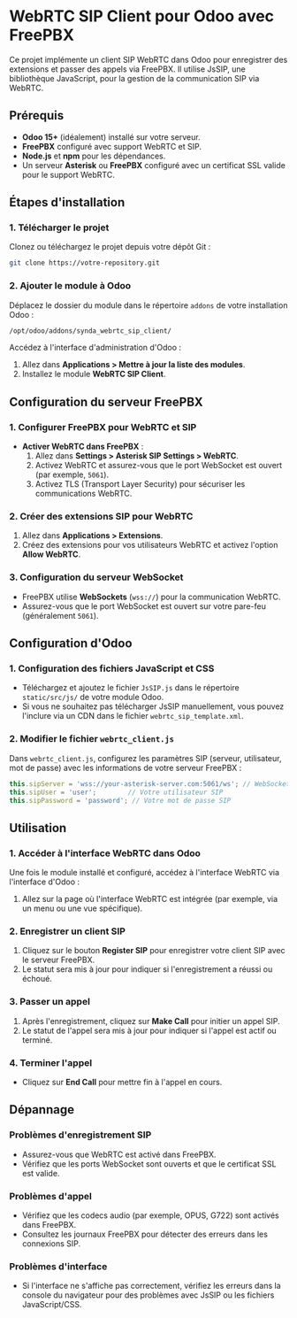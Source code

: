 # WebRTC SIP Client pour Odoo avec FreePBX

Ce projet implémente un client SIP WebRTC dans Odoo pour enregistrer des extensions et passer des appels via FreePBX. Il utilise JsSIP, une bibliothèque JavaScript, pour la gestion de la communication SIP via WebRTC.

## Prérequis
- **Odoo 15+** (idéalement) installé sur votre serveur.
- **FreePBX** configuré avec support WebRTC et SIP.
- **Node.js** et **npm** pour les dépendances.
- Un serveur **Asterisk** ou **FreePBX** configuré avec un certificat SSL valide pour le support WebRTC.

## Étapes d'installation

### 1. Télécharger le projet
Clonez ou téléchargez le projet depuis votre dépôt Git :

```bash
git clone https://votre-repository.git
```

### 2. Ajouter le module à Odoo

Déplacez le dossier du module dans le répertoire `addons` de votre installation Odoo :

```bash
/opt/odoo/addons/synda_webrtc_sip_client/
```

Accédez à l'interface d'administration d'Odoo :
1. Allez dans **Applications > Mettre à jour la liste des modules**.
2. Installez le module **WebRTC SIP Client**.

## Configuration du serveur FreePBX

### 1. Configurer FreePBX pour WebRTC et SIP

- **Activer WebRTC dans FreePBX** :
  1. Allez dans **Settings > Asterisk SIP Settings > WebRTC**.
  2. Activez WebRTC et assurez-vous que le port WebSocket est ouvert (par exemple, `5061`).
  3. Activez TLS (Transport Layer Security) pour sécuriser les communications WebRTC.

### 2. Créer des extensions SIP pour WebRTC

1. Allez dans **Applications > Extensions**.
2. Créez des extensions pour vos utilisateurs WebRTC et activez l'option **Allow WebRTC**.

### 3. Configuration du serveur WebSocket

- FreePBX utilise **WebSockets** (`wss://`) pour la communication WebRTC.
- Assurez-vous que le port WebSocket est ouvert sur votre pare-feu (généralement `5061`).

## Configuration d'Odoo

### 1. Configuration des fichiers JavaScript et CSS

- Téléchargez et ajoutez le fichier `JsSIP.js` dans le répertoire `static/src/js/` de votre module Odoo.
- Si vous ne souhaitez pas télécharger JsSIP manuellement, vous pouvez l'inclure via un CDN dans le fichier `webrtc_sip_template.xml`.

### 2. Modifier le fichier `webrtc_client.js`

Dans `webrtc_client.js`, configurez les paramètres SIP (serveur, utilisateur, mot de passe) avec les informations de votre serveur FreePBX :

```javascript
this.sipServer = 'wss://your-asterisk-server.com:5061/ws'; // WebSocket URL de votre serveur FreePBX
this.sipUser = 'user';        // Votre utilisateur SIP
this.sipPassword = 'password'; // Votre mot de passe SIP
```

## Utilisation

### 1. Accéder à l'interface WebRTC dans Odoo

Une fois le module installé et configuré, accédez à l'interface WebRTC via l'interface d'Odoo :
1. Allez sur la page où l'interface WebRTC est intégrée (par exemple, via un menu ou une vue spécifique).

### 2. Enregistrer un client SIP

1. Cliquez sur le bouton **Register SIP** pour enregistrer votre client SIP avec le serveur FreePBX.
2. Le statut sera mis à jour pour indiquer si l'enregistrement a réussi ou échoué.

### 3. Passer un appel

1. Après l'enregistrement, cliquez sur **Make Call** pour initier un appel SIP.
2. Le statut de l'appel sera mis à jour pour indiquer si l'appel est actif ou terminé.

### 4. Terminer l'appel

- Cliquez sur **End Call** pour mettre fin à l'appel en cours.

## Dépannage

### Problèmes d'enregistrement SIP
- Assurez-vous que WebRTC est activé dans FreePBX.
- Vérifiez que les ports WebSocket sont ouverts et que le certificat SSL est valide.

### Problèmes d'appel
- Vérifiez que les codecs audio (par exemple, OPUS, G722) sont activés dans FreePBX.
- Consultez les journaux FreePBX pour détecter des erreurs dans les connexions SIP.

### Problèmes d'interface
- Si l'interface ne s'affiche pas correctement, vérifiez les erreurs dans la console du navigateur pour des problèmes avec JsSIP ou les fichiers JavaScript/CSS.


